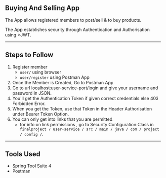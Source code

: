 
## Buying And Selling App  

The App allows registered members to post/sell & to buy products.  

The App establishes security through Authentication and Authorisation using >JWT.  

---

## Steps to Follow

1. Register member 
	* `user/` using browser
	* `user/register` using Postman App
2. Once the Member is Created, Go to Postman App.
3. Go to url localhost:user-service-port/login and give your username and password in JSON.
4. You'll get the Authentication Token if given correct credentials else 403 Forbidden Error.
5. When you get the Token, use that Token in the Header Authorisation under Bearer Token Option.
6. You can only get into links that you are permitted.
	* for info on link permissions , go to Security Configuration Class in ` finalproject / user-service / src / main / java / com / project / config /`.  

---

## Tools Used

* Spring Tool Suite 4
* Postman